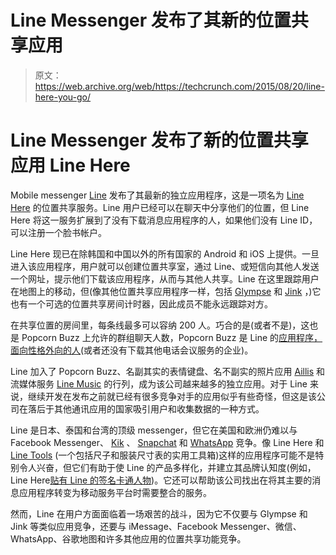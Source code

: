 # Line Messenger 发布了其新的位置共享应用 

> 原文：<https://web.archive.org/web/https://techcrunch.com/2015/08/20/line-here-you-go/>

# Line Messenger 发布了新的位置共享应用 Line Here

Mobile messenger [Line](https://web.archive.org/web/20221210001054/http://line.me/en/) 发布了其最新的独立应用程序，这是一项名为 [Line Here](https://web.archive.org/web/20221210001054/http://here.line.me/en) 的位置共享服务。Line 用户已经可以在聊天中分享他们的位置，但 Line Here 将这一服务扩展到了没有下载消息应用程序的人，如果他们没有 Line ID，可以注册一个脸书帐户。

Line Here 现已在除韩国和中国以外的所有国家的 Android 和 iOS 上提供。一旦进入该应用程序，用户就可以创建位置共享室，通过 Line、或短信向其他人发送一个网址，提示他们下载该应用程序，从而与其他人共享。Line 在这里跟踪用户在地图上的移动，但(像其他位置共享应用程序一样，包括 [Glympse](https://web.archive.org/web/20221210001054/https://glympse.com/) 和 [Jink](https://web.archive.org/web/20221210001054/http://www.jinkapp.com/) ，)它也有一个可选的位置共享房间计时器，因此成员不能永远跟踪对方。

在共享位置的房间里，每条线最多可以容纳 200 人。巧合的是(或者不是)，这也是 Popcorn Buzz 上允许的群组聊天人数，Popcorn Buzz 是 Line 的[应用程序，面向性格外向的人](https://web.archive.org/web/20221210001054/https://beta.techcrunch.com/2015/06/04/line-moves-into-group-calling-with-popcorn-buzz-lets-you-talk-with-up-to-200-people-for-free/)(或者还没有下载其他电话会议服务的企业)。

Line 加入了 Popcorn Buzz、名副其实的表情键盘、名不副实的照片应用 [Aillis](https://web.archive.org/web/20221210001054/http://camera.line.me/en) 和流媒体服务 [Line Music](https://web.archive.org/web/20221210001054/https://beta.techcrunch.com/2015/06/10/line-music-japan/) 的行列，成为该公司越来越多的独立应用。对于 Line 来说，继续开发在发布之前就已经有很多竞争对手的应用似乎有些奇怪，但这是该公司在落后于其他通讯应用的国家吸引用户和收集数据的一种方式。

Line 是日本、泰国和台湾的顶级 messenger，但它在美国和欧洲仍难以与 Facebook Messenger、 [Kik](https://web.archive.org/web/20221210001054/http://www.kik.com/) 、 [Snapchat](https://web.archive.org/web/20221210001054/https://www.snapchat.com/) 和 [WhatsApp](https://web.archive.org/web/20221210001054/https://www.whatsapp.com/) 竞争。像 Line Here 和 [Line Tools](https://web.archive.org/web/20221210001054/https://itunes.apple.com/us/app/line-tools/id580412648?mt=8) (一个包括尺子和服装尺寸表的实用工具箱)这样的应用程序可能不是特别令人兴奋，但它们有助于使 Line 的产品多样化，并建立其品牌认知度(例如，Line Here[贴有 Line 的签名卡通人物](https://web.archive.org/web/20221210001054/https://beta.techcrunch.com/2015/07/10/creepy-cute-line/))。它还可以帮助该公司找出在将其主要的消息应用程序转变为移动服务平台时需要整合的服务。

然而，Line 在用户方面面临着一场艰苦的战斗，因为它不仅要与 Glympse 和 Jink 等类似应用竞争，还要与 iMessage、Facebook Messenger、微信、WhatsApp、谷歌地图和许多其他应用的位置共享功能竞争。